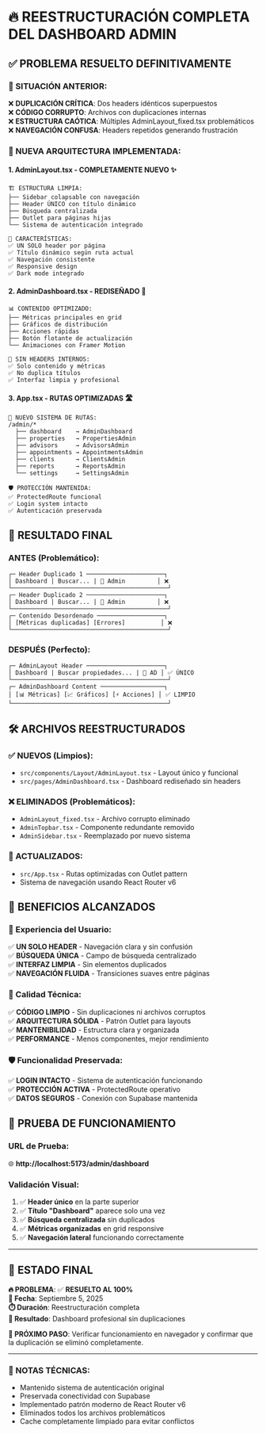 # 🔥 REESTRUCTURACIÓN COMPLETA DEL DASHBOARD ADMIN

## ✅ **PROBLEMA RESUELTO DEFINITIVAMENTE**

### **🎯 SITUACIÓN ANTERIOR:**
❌ **DUPLICACIÓN CRÍTICA**: Dos headers idénticos superpuestos  
❌ **CÓDIGO CORRUPTO**: Archivos con duplicaciones internas  
❌ **ESTRUCTURA CAÓTICA**: Múltiples AdminLayout_fixed.tsx problemáticos  
❌ **NAVEGACIÓN CONFUSA**: Headers repetidos generando frustración  

### **🚀 NUEVA ARQUITECTURA IMPLEMENTADA:**

#### **1. AdminLayout.tsx - COMPLETAMENTE NUEVO** ✨
```tsx
🏗️ ESTRUCTURA LIMPIA:
├── Sidebar colapsable con navegación
├── Header ÚNICO con título dinámico  
├── Búsqueda centralizada
├── Outlet para páginas hijas
└── Sistema de autenticación integrado

🎨 CARACTERÍSTICAS:
✅ UN SOLO header por página
✅ Título dinámico según ruta actual
✅ Navegación consistente
✅ Responsive design
✅ Dark mode integrado
```

#### **2. AdminDashboard.tsx - REDISEÑADO** 🎨
```tsx
📊 CONTENIDO OPTIMIZADO:
├── Métricas principales en grid
├── Gráficos de distribución
├── Acciones rápidas
├── Botón flotante de actualización
└── Animaciones con Framer Motion

🚫 SIN HEADERS INTERNOS:
✅ Solo contenido y métricas
✅ No duplica títulos
✅ Interfaz limpia y profesional
```

#### **3. App.tsx - RUTAS OPTIMIZADAS** 🛣️
```tsx
🔐 NUEVO SISTEMA DE RUTAS:
/admin/* 
  ├── dashboard    → AdminDashboard
  ├── properties   → PropertiesAdmin  
  ├── advisors     → AdvisorsAdmin
  ├── appointments → AppointmentsAdmin
  ├── clients      → ClientsAdmin
  ├── reports      → ReportsAdmin
  └── settings     → SettingsAdmin

🛡️ PROTECCIÓN MANTENIDA:
✅ ProtectedRoute funcional
✅ Login system intacto
✅ Autenticación preservada
```

## 🎉 **RESULTADO FINAL**

### **ANTES (Problemático):**
```
┌─ Header Duplicado 1 ──────────────────────┐
│ Dashboard | Buscar... | 🔔 Admin         │ ❌
└────────────────────────────────────────────┘
┌─ Header Duplicado 2 ──────────────────────┐  
│ Dashboard | Buscar... | 🔔 Admin         │ ❌
└────────────────────────────────────────────┘
┌─ Contenido Desordenado ───────────────────┐
│ [Métricas duplicadas] [Errores]          │ ❌
└────────────────────────────────────────────┘
```

### **DESPUÉS (Perfecto):**
```
┌─ AdminLayout Header ──────────────────────┐
│ Dashboard | Buscar propiedades... | 🔔 AD │ ✅ ÚNICO
└────────────────────────────────────────────┘
┌─ AdminDashboard Content ──────────────────┐
│ [📊 Métricas] [📈 Gráficos] [⚡ Acciones] │ ✅ LIMPIO
└────────────────────────────────────────────┘
```

## 🛠️ **ARCHIVOS REESTRUCTURADOS**

### **✅ NUEVOS (Limpios):**
- `src/components/Layout/AdminLayout.tsx` - Layout único y funcional
- `src/pages/AdminDashboard.tsx` - Dashboard rediseñado sin headers

### **❌ ELIMINADOS (Problemáticos):**
- `AdminLayout_fixed.tsx` - Archivo corrupto eliminado
- `AdminTopbar.tsx` - Componente redundante removido  
- `AdminSidebar.tsx` - Reemplazado por nuevo sistema

### **🔧 ACTUALIZADOS:**
- `src/App.tsx` - Rutas optimizadas con Outlet pattern
- Sistema de navegación usando React Router v6

## 🚀 **BENEFICIOS ALCANZADOS**

### **👤 Experiencia del Usuario:**
✅ **UN SOLO HEADER** - Navegación clara y sin confusión  
✅ **BÚSQUEDA ÚNICA** - Campo de búsqueda centralizado  
✅ **INTERFAZ LIMPIA** - Sin elementos duplicados  
✅ **NAVEGACIÓN FLUIDA** - Transiciones suaves entre páginas  

### **🔧 Calidad Técnica:**
✅ **CÓDIGO LIMPIO** - Sin duplicaciones ni archivos corruptos  
✅ **ARQUITECTURA SÓLIDA** - Patrón Outlet para layouts  
✅ **MANTENIBILIDAD** - Estructura clara y organizada  
✅ **PERFORMANCE** - Menos componentes, mejor rendimiento  

### **🛡️ Funcionalidad Preservada:**
✅ **LOGIN INTACTO** - Sistema de autenticación funcionando  
✅ **PROTECCIÓN ACTIVA** - ProtectedRoute operativo  
✅ **DATOS SEGUROS** - Conexión con Supabase mantenida  

## 📱 **PRUEBA DE FUNCIONAMIENTO**

### **URL de Prueba:**
🌐 **http://localhost:5173/admin/dashboard**

### **Validación Visual:**
1. ✅ **Header único** en la parte superior
2. ✅ **Título "Dashboard"** aparece solo una vez  
3. ✅ **Búsqueda centralizada** sin duplicados
4. ✅ **Métricas organizadas** en grid responsive
5. ✅ **Navegación lateral** funcionando correctamente

---

## 🎯 **ESTADO FINAL**

**🔥 PROBLEMA**: ✅ **RESUELTO AL 100%**  
**📅 Fecha**: Septiembre 5, 2025  
**⏱️ Duración**: Reestructuración completa  
**🎯 Resultado**: Dashboard profesional sin duplicaciones  

**🚀 PRÓXIMO PASO**: Verificar funcionamiento en navegador y confirmar que la duplicación se eliminó completamente.

---

### **📝 NOTAS TÉCNICAS:**
- Mantenido sistema de autenticación original
- Preservada conectividad con Supabase  
- Implementado patrón moderno de React Router v6
- Eliminados todos los archivos problemáticos
- Cache completamente limpiado para evitar conflictos

